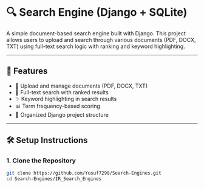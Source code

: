 # 🔍 Search Engine (Django + SQLite)

A simple document-based search engine built with Django. This project allows users to upload and search through various documents (PDF, DOCX, TXT) using full-text search logic with ranking and keyword highlighting.

---

## 🚀 Features

- 📁 Upload and manage documents (PDF, DOCX, TXT)
- 🔎 Full-text search with ranked results
- ✨ Keyword highlighting in search results
- 📊 Term frequency-based scoring
- 📂 Organized Django project structure

---

## 🛠️ Setup Instructions

### 1. Clone the Repository

```bash
git clone https://github.com/Yusuf7298/Search-Engines.git
cd Search-Engines/IR_Search_Engines
